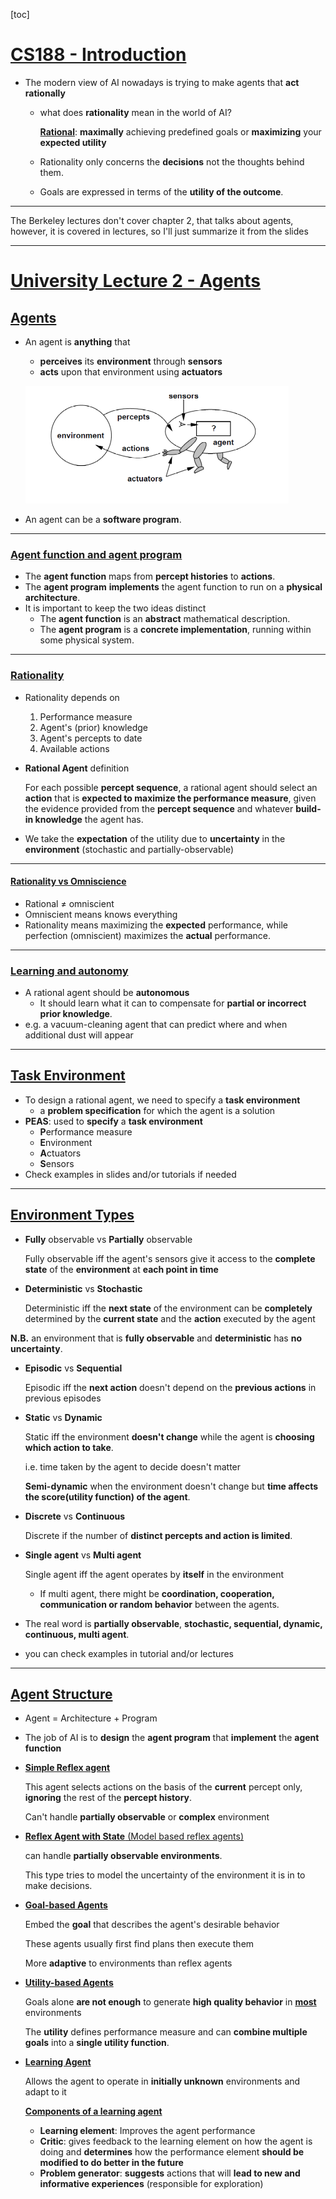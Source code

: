 [toc]

# **<u>CS188 - Introduction</u>**

- The modern view of AI nowadays is trying to make agents that **act rationally**

  - what does **rationality** mean in the world of AI?

    **<u>Rational</u>**: **maximally** achieving predefined goals or **maximizing** your **expected utility**

  - Rationality only concerns the **decisions** not the thoughts behind them.

  - Goals are expressed in terms of the **utility of the outcome**.

****

The Berkeley lectures don't cover chapter 2, that talks about agents, however, it is covered in lectures, so I'll just summarize it from the slides

****

# **<u>University Lecture 2 - Agents</u>**

## **<u>Agents</u>**

- An agent is **anything** that

  - **perceives** its **environment** through **sensors**
  - **acts** upon that environment using **actuators**

  ![](./images/v1/agent.png)

- An agent can be a **software program**.

****

### **<u>Agent function and agent program</u>**

- The **agent function** maps from **percept histories** to **actions**.
- The **agent program** **implements** the agent function to run on a **physical architecture**.
- It is important to keep the two ideas distinct
  - The **agent function** is an **abstract** mathematical description.
  - The **agent program** is a **concrete implementation**, running within some physical system.

****

### **<u>Rationality</u>**

- Rationality depends on

  1. Performance measure
  2. Agent's (prior) knowledge
  3. Agent's percepts to date
  4. Available actions

- **Rational Agent** definition

  For each possible **percept sequence**, a rational agent should select an **action** that is **expected to maximize the performance measure**, given the evidence provided from the **percept sequence** and whatever **build-in knowledge** the agent has.

- We take the **expectation** of the utility due to **uncertainty** in the **environment** (stochastic and partially-observable)

****

#### <u>**Rationality vs Omniscience**</u>

- Rational $\neq$ omniscient
- Omniscient means knows everything
- Rationality means maximizing the **expected** performance, while perfection (omniscient) maximizes the **actual** performance.

****

### **<u>Learning and autonomy</u>**

- A rational agent should be **autonomous**
  - It should learn what it can to compensate for **partial or incorrect prior knowledge**.
- e.g. a vacuum-cleaning agent that can predict where and when additional dust will appear

****

## **<u>Task Environment</u>**

- To design a rational agent, we need to specify a **task environment**
  - a **problem specification** for which the agent is a solution
- **PEAS**: used to **specify** a **task environment**
  - **P**erformance measure
  - **E**nvironment
  - **A**ctuators
  - **S**ensors
- Check examples in slides and/or tutorials if needed

****

## **<u>Environment Types</u>**

- **Fully** observable vs **Partially** observable

  Fully observable iff the agent's sensors give it access to the **complete state** of the **environment** at **each point in time**

- **Deterministic** vs **Stochastic**

  Deterministic iff the **next state** of the environment can be **completely** determined by the **current state** and the **action** executed by the agent

**N.B.** an environment that is **fully observable** and **deterministic** has **no uncertainty**.

- **Episodic** vs **Sequential**

  Episodic iff the **next action** doesn't depend on the **previous actions** in previous episodes

- **Static** vs **Dynamic**

  Static iff the environment **doesn't change** while the agent is **choosing which action to take**.

  i.e. time taken by the agent to decide doesn't matter

  **Semi-dynamic** when the environment doesn't change but **time affects the score(utility function) of the agent**.

- **Discrete** vs **Continuous**

  Discrete if the number of **distinct percepts and action is limited**.

- **Single agent** vs **Multi agent**

  Single agent iff the agent operates by **itself** in the environment

  - If multi agent, there might be **coordination, cooperation, communication or random behavior** between the agents.

- The real word is **partially observable**, **stochastic, sequential, dynamic, continuous, multi agent**.

- you can check examples in tutorial and/or lectures

****

## **<u>Agent Structure</u>**

- Agent = Architecture + Program

- The job of AI is to **design** the **agent program** that **implement** the **agent function**

- <u>**Simple Reflex agent**</u>

  This agent selects actions on the basis of the **current** percept only, **ignoring** the rest of the **percept history**.

  Can't handle **partially observable** or **complex** environment

- <u>**Reflex Agent with State** (Model based reflex agents)</u>

  can handle **partially observable environments**.

  This type tries to model the uncertainty of the environment it is in to make decisions.

- <u>**Goal-based Agents**</u>

  Embed the **goal** that describes the agent's desirable behavior

  These agents usually first find plans then execute them

  More **adaptive**  to environments than reflex agents

- **<u>Utility-based Agents</u>**

  Goals alone **are not enough**  to generate **high quality behavior** in **<u>most</u>** environments

  The **utility** defines performance measure and can **combine multiple goals** into a **single utility function**.

- **<u>Learning Agent</u>**

  Allows the agent to operate in **initially unknown** environments and adapt to it

  **<u>Components of a learning agent</u>**

  - **Learning element**: Improves the agent performance
  - **Critic**: gives feedback to the learning element on how the agent is doing and **determines** how the performance element **should be modified to do better in the future**
  - **Problem generator**: **suggests** actions that will **lead to new and informative experiences** (responsible for exploration)
